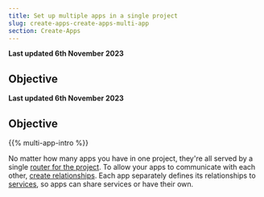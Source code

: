 ```yaml
---
title: Set up multiple apps in a single project
slug: create-apps-create-apps-multi-app
section: Create-Apps
---
```


**Last updated 6th November 2023**



## Objective  

**Last updated 6th November 2023**



## Objective  

{{% multi-app-intro %}}

No matter how many apps you have in one project, they're all served by a single [router for the project](./routes.md).
To allow your apps to communicate with each other, [create relationships](./relationships.md).
Each app separately defines its relationships to [services](../../add-services),
so apps can share services or have their own.
